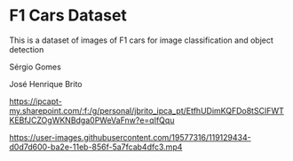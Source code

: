 # F1 Cars Dataset

This is a dataset of images of F1 cars for image classification and object detection


Sérgio Gomes

José Henrique Brito

https://ipcapt-my.sharepoint.com/:f:/g/personal/jbrito_ipca_pt/EtfhUDimKQFDo8tSCIFWTKEBfJCZOgWKNBdga0PWeVaFnw?e=qIfQqu

https://user-images.githubusercontent.com/19577316/119129434-d0d7d600-ba2e-11eb-856f-5a7fcab4dfc3.mp4

